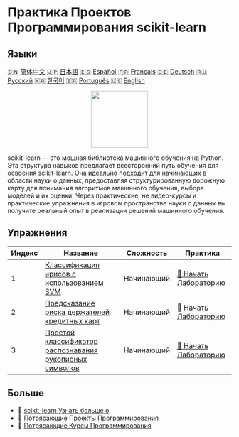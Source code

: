 # Практика Проектов Программирования scikit-learn

## Языки

🇨🇳 [简体中文](README_zh.md) 🇯🇵 [日本語](README_ja.md) 🇪🇸 [Español](README_es.md) 🇫🇷 [Français](README_fr.md) 🇩🇪 [Deutsch](README_de.md) 🇷🇺 [Русский](README_ru.md) 🇰🇷 [한국어](README_ko.md) 🇧🇷 [Português](README_pt.md) 🇺🇸 [English](README.md) 

<div align="center">
<img width="128px" src="https://file.labex.io/path/N7q3t9dfWfEY.png">
</div>

scikit-learn — это мощная библиотека машинного обучения на Python. Эта структура навыков предлагает всесторонний путь обучения для освоения scikit-learn. Она идеально подходит для начинающих в области науки о данных, предоставляя структурированную дорожную карту для понимания алгоритмов машинного обучения, выбора моделей и их оценки. Через практические, не видео-курсы и практические упражнения в игровом пространстве науки о данных вы получите реальный опыт в реализации решений машинного обучения.

## Упражнения

|   Индекс | Название                                                                                                                                           | Сложность   | Практика                                                                                                         |
|----------|----------------------------------------------------------------------------------------------------------------------------------------------------|-------------|------------------------------------------------------------------------------------------------------------------|
|        1 | [Классификация ирисов с использованием SVM](https://labex.io/ru/courses/project-classifying-iris-using-svm)                                        | Начинающий  | [🚀 Начать Лабораторию](https://labex.io/ru/courses/project-classifying-iris-using-svm)                          |
|        2 | [Предсказание риска держателей кредитных карт](https://labex.io/ru/courses/project-credit-card-holder-risk-prediction)                             | Начинающий  | [🚀 Начать Лабораторию](https://labex.io/ru/courses/project-credit-card-holder-risk-prediction)                  |
|        3 | [Простой классификатор распознавания рукописных символов](https://labex.io/ru/courses/project-simple-handwritten-character-recognition-classifier) | Начинающий  | [🚀 Начать Лабораторию](https://labex.io/ru/courses/project-simple-handwritten-character-recognition-classifier) |

## Больше

- 🔗 [scikit-learn Узнать больше о](https://labex.io/ru/skilltrees/sklearn)
- 🔗 [Потрясающие Проекты Программирования](https://github.com/labex-labs/awesome-programming-projects)
- 🔗 [Потрясающие Курсы Программирования](https://github.com/labex-labs/awesome-programming-courses)

